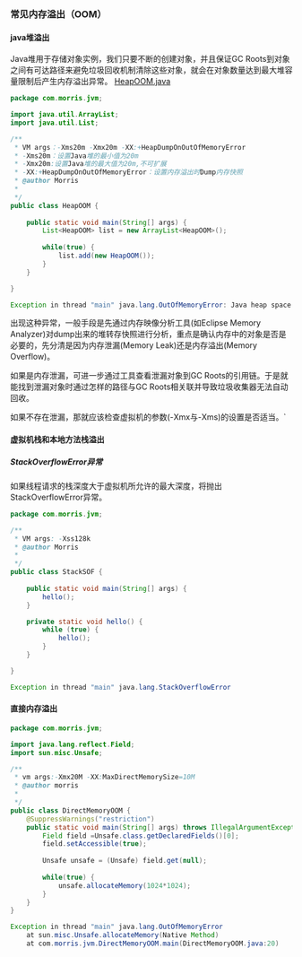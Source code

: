 ### 常见内存溢出（OOM）
#### java堆溢出
Java堆用于存储对象实例，我们只要不断的创建对象，并且保证GC Roots到对象之间有可达路径来避免垃圾回收机制清除这些对象，就会在对象数量达到最大堆容量限制后产生内存溢出异常。
[HeapOOM.java](jvm/src/main/java/com/morris/jvm)
```java
package com.morris.jvm;

import java.util.ArrayList;
import java.util.List;

/**
 * VM args：-Xms20m -Xmx20m -XX:+HeapDumpOnOutOfMemoryError
 * -Xms20m：设置Java堆的最小值为20m
 * -Xmx20m:设置Java堆的最大值为20m,不可扩展
 * -XX:+HeapDumpOnOutOfMemoryError：设置内存溢出时Dump内存快照
 * @author Morris
 *
 */
public class HeapOOM {
	
	public static void main(String[] args) {
		List<HeapOOM> list = new ArrayList<HeapOOM>();
		
		while(true) {
			list.add(new HeapOOM());
		}
	}

}
```
```java
Exception in thread "main" java.lang.OutOfMemoryError: Java heap space
```
出现这种异常，一般手段是先通过内存映像分析工具(如Eclipse Memory Analyzer)对dump出来的堆转存快照进行分析，重点是确认内存中的对象是否是必要的，先分清是因为内存泄漏(Memory Leak)还是内存溢出(Memory Overflow)。

如果是内存泄漏，可进一步通过工具查看泄漏对象到GC Roots的引用链。于是就能找到泄漏对象时通过怎样的路径与GC Roots相关联并导致垃圾收集器无法自动回收。

如果不存在泄漏，那就应该检查虚拟机的参数(-Xmx与-Xms)的设置是否适当。`

#### 虚拟机栈和本地方法栈溢出
##### StackOverflowError异常
如果线程请求的栈深度大于虚拟机所允许的最大深度，将抛出StackOverflowError异常。

```java
package com.morris.jvm;

/**
 * VM args: -Xss128k
 * @author Morris
 *
 */
public class StackSOF {
	
	public static void main(String[] args) {
		hello();
	}

	private static void hello() {
		while (true) {
			hello();
		}
	}

}
```
```java
Exception in thread "main" java.lang.StackOverflowError
```

#### 直接内存溢出
```java
package com.morris.jvm;

import java.lang.reflect.Field;
import sun.misc.Unsafe;

/**
 * vm args:-Xmx20M -XX:MaxDirectMemorySize=10M
 * @author morris
 *
 */
public class DirectMemoryOOM {
	@SuppressWarnings("restriction")
	public static void main(String[] args) throws IllegalArgumentException, IllegalAccessException {
		Field field =Unsafe.class.getDeclaredFields()[0];
		field.setAccessible(true);
		
		Unsafe unsafe = (Unsafe) field.get(null);
		
		while(true) {
			unsafe.allocateMemory(1024*1024);
		}
	}
}
```
```java
Exception in thread "main" java.lang.OutOfMemoryError
	at sun.misc.Unsafe.allocateMemory(Native Method)
	at com.morris.jvm.DirectMemoryOOM.main(DirectMemoryOOM.java:20)
```